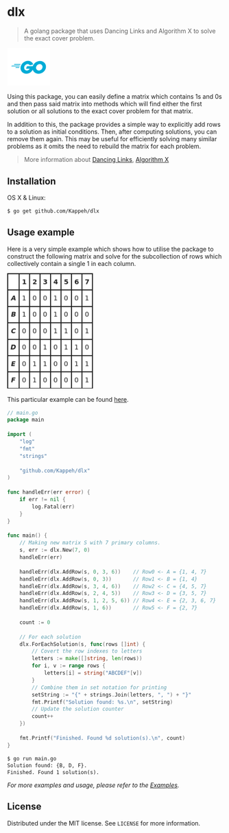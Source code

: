 # dlx
> A golang package that uses Dancing Links and Algorithm X to solve the exact cover problem. 

<img src="go-logo.png" width="100px"/>

Using this package, you can easily define a matrix which contains 1s and 0s and then pass said matrix into methods which will find either the first solution or all solutions to the exact cover problem for that matrix.

In addition to this, the package provides a simple way to explicitly add rows to a solution as initial conditions. Then, after computing solutions, you can remove them again. This may be useful for efficiently solving many similar problems as it omits the need to rebuild the matrix for each problem.

> More information about [Dancing Links][dancinglinkswiki], [Algorithm X][algorithmxwiki]

## Installation

OS X & Linux:

```sh
$ go get github.com/Kappeh/dlx
```

## Usage example

Here is a very simple example which shows how to utilise the package to construct the following matrix and solve for the subcollection of rows which collectively contain a single 1 in each column.

<img src="examples/exactCover/exampleMatrix.png" width="200px">

This particular example can be found [here][example0].

```go
// main.go
package main

import (
	"log"
	"fmt"
	"strings"

	"github.com/Kappeh/dlx"
)

func handleErr(err error) {
	if err != nil {
		log.Fatal(err)
	}
}

func main() {
	// Making new matrix S with 7 primary columns.
	s, err := dlx.New(7, 0)
	handleErr(err)

	handleErr(dlx.AddRow(s, 0, 3, 6))    // Row0 <- A = {1, 4, 7}
	handleErr(dlx.AddRow(s, 0, 3))       // Row1 <- B = {1, 4}
	handleErr(dlx.AddRow(s, 3, 4, 6))    // Row2 <- C = {4, 5, 7}
	handleErr(dlx.AddRow(s, 2, 4, 5))    // Row3 <- D = {3, 5, 7}
	handleErr(dlx.AddRow(s, 1, 2, 5, 6)) // Row4 <- E = {2, 3, 6, 7}
	handleErr(dlx.AddRow(s, 1, 6))       // Row5 <- F = {2, 7}

	count := 0

	// For each solution
	dlx.ForEachSolution(s, func(rows []int) {
		// Covert the row indexes to letters
		letters := make([]string, len(rows))
		for i, v := range rows {
			letters[i] = string("ABCDEF"[v])
		}
		// Combine them in set notation for printing
		setString := "{" + strings.Join(letters, ", ") + "}"
		fmt.Printf("Solution found: %s.\n", setString)
		// Update the solution counter
		count++
	})

	fmt.Printf("Finished. Found %d solution(s).\n", count)
}
```
```
$ go run main.go
Solution found: {B, D, F}.
Finished. Found 1 solution(s).
```

_For more examples and usage, please refer to the [Examples][examples]._

## License

Distributed under the MIT license. See ``LICENSE`` for more information.

<!-- Markdown link & img dfn's -->
[dancinglinkswiki]: https://en.wikipedia.org/wiki/Dancing_Links
[algorithmxwiki]: https://en.wikipedia.org/wiki/Knuth%27s_Algorithm_X
[example0]: https://github.com/Kappeh/dlx/examples/exactCover
[examples]: https://github.com/Kappeh/dlx/examples

